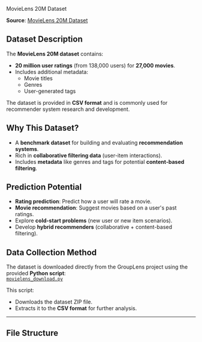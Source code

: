  MovieLens 20M Dataset

**Source**: [MovieLens 20M Dataset](https://grouplens.org/datasets/movielens/20m/)

## Dataset Description

The **MovieLens 20M dataset** contains:
- **20 million user ratings** (from 138,000 users) for **27,000 movies**.
- Includes additional metadata:
  - Movie titles
  - Genres
  - User-generated tags

The dataset is provided in **CSV format** and is commonly used for recommender system research and development.

## Why This Dataset?

- A **benchmark dataset** for building and evaluating **recommendation systems**.
- Rich in **collaborative filtering data** (user-item interactions).
- Includes **metadata** like genres and tags for potential **content-based filtering**.

## Prediction Potential

- **Rating prediction**: Predict how a user will rate a movie.
- **Movie recommendation**: Suggest movies based on a user's past ratings.
- Explore **cold-start problems** (new user or new item scenarios).
- Develop **hybrid recommenders** (collaborative + content-based filtering).

## Data Collection Method

The dataset is downloaded directly from the GroupLens project using the provided **Python script**:  
[`movielens_download.py`](movielens_download.py)

This script:
- Downloads the dataset ZIP file.
- Extracts it to the **CSV format** for further analysis.

---

## File Structure
